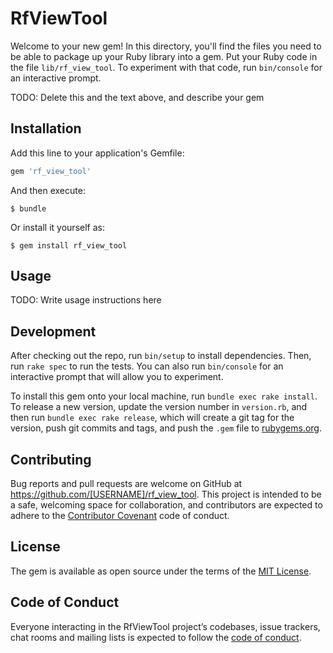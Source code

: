# RfViewTool

Welcome to your new gem! In this directory, you'll find the files you need to be able to package up your Ruby library into a gem. Put your Ruby code in the file `lib/rf_view_tool`. To experiment with that code, run `bin/console` for an interactive prompt.

TODO: Delete this and the text above, and describe your gem

## Installation

Add this line to your application's Gemfile:

```ruby
gem 'rf_view_tool'
```

And then execute:

    $ bundle

Or install it yourself as:

    $ gem install rf_view_tool

## Usage

TODO: Write usage instructions here

## Development

After checking out the repo, run `bin/setup` to install dependencies. Then, run `rake spec` to run the tests. You can also run `bin/console` for an interactive prompt that will allow you to experiment.

To install this gem onto your local machine, run `bundle exec rake install`. To release a new version, update the version number in `version.rb`, and then run `bundle exec rake release`, which will create a git tag for the version, push git commits and tags, and push the `.gem` file to [rubygems.org](https://rubygems.org).

## Contributing

Bug reports and pull requests are welcome on GitHub at https://github.com/[USERNAME]/rf_view_tool. This project is intended to be a safe, welcoming space for collaboration, and contributors are expected to adhere to the [Contributor Covenant](http://contributor-covenant.org) code of conduct.

## License

The gem is available as open source under the terms of the [MIT License](https://opensource.org/licenses/MIT).

## Code of Conduct

Everyone interacting in the RfViewTool project’s codebases, issue trackers, chat rooms and mailing lists is expected to follow the [code of conduct](https://github.com/[USERNAME]/rf_view_tool/blob/master/CODE_OF_CONDUCT.md).
